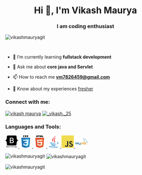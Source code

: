<h1 align="center">Hi 👋, I'm Vikash Maurya</h1>
<h3 align="center">I am coding enthusiast</h3>

<p align="left"> <img src="https://komarev.com/ghpvc/?username=vikashmauryagit&label=Profile%20views&color=0e75b6&style=flat" alt="vikashmauryagit" /> </p>

<p align="left"> <a href="https://twitter.com/" target="blank"><img src="https://img.shields.io/twitter/follow/?logo=twitter&style=for-the-badge" alt="" /></a> </p>

- 🌱 I’m currently learning **fullstack development**

- 💬 Ask me about **core java and Servlet**

- 📫 How to reach me **vm7826459@gmail.com**

- 📄 Know about my experiences [fresher](fresher)

<h3 align="left">Connect with me:</h3>
<p align="left">
<a href="https://fb.com/vikash maurya" target="blank"><img align="center" src="https://raw.githubusercontent.com/rahuldkjain/github-profile-readme-generator/master/src/images/icons/Social/facebook.svg" alt="vikash maurya" height="30" width="40" /></a>
<a href="https://instagram.com/_vikash._25" target="blank"><img align="center" src="https://raw.githubusercontent.com/rahuldkjain/github-profile-readme-generator/master/src/images/icons/Social/instagram.svg" alt="_vikash._25" height="30" width="40" /></a>
</p>

<h3 align="left">Languages and Tools:</h3>
<p align="left"> <a href="https://getbootstrap.com" target="_blank" rel="noreferrer"> <img src="https://raw.githubusercontent.com/devicons/devicon/master/icons/bootstrap/bootstrap-plain-wordmark.svg" alt="bootstrap" width="40" height="40"/> </a> <a href="https://www.w3schools.com/css/" target="_blank" rel="noreferrer"> <img src="https://raw.githubusercontent.com/devicons/devicon/master/icons/css3/css3-original-wordmark.svg" alt="css3" width="40" height="40"/> </a> <a href="https://www.w3.org/html/" target="_blank" rel="noreferrer"> <img src="https://raw.githubusercontent.com/devicons/devicon/master/icons/html5/html5-original-wordmark.svg" alt="html5" width="40" height="40"/> </a> <a href="https://www.java.com" target="_blank" rel="noreferrer"> <img src="https://raw.githubusercontent.com/devicons/devicon/master/icons/java/java-original.svg" alt="java" width="40" height="40"/> </a> <a href="https://developer.mozilla.org/en-US/docs/Web/JavaScript" target="_blank" rel="noreferrer"> <img src="https://raw.githubusercontent.com/devicons/devicon/master/icons/javascript/javascript-original.svg" alt="javascript" width="40" height="40"/> </a> <a href="https://www.mysql.com/" target="_blank" rel="noreferrer"> <img src="https://raw.githubusercontent.com/devicons/devicon/master/icons/mysql/mysql-original-wordmark.svg" alt="mysql" width="40" height="40"/> </a> </p>

<p><img align="left" src="https://github-readme-stats.vercel.app/api/top-langs?username=vikashmauryagit&show_icons=true&locale=en&layout=compact" alt="vikashmauryagit" /></p>

<p>&nbsp;<img align="center" src="https://github-readme-stats.vercel.app/api?username=vikashmauryagit&show_icons=true&locale=en" alt="vikashmauryagit" /></p>

<p><img align="center" src="https://github-readme-streak-stats.herokuapp.com/?user=vikashmauryagit&" alt="vikashmauryagit" /></p>
